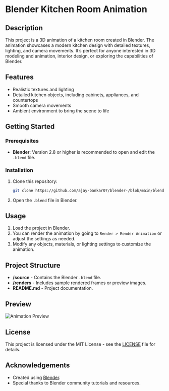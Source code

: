 # Blender Kitchen Room Animation

## Description
This project is a 3D animation of a kitchen room created in Blender. The animation showcases a modern kitchen design with detailed textures, lighting, and camera movements. It’s perfect for anyone interested in 3D modeling and animation, interior design, or exploring the capabilities of Blender.

## Features
- Realistic textures and lighting
- Detailed kitchen objects, including cabinets, appliances, and countertops
- Smooth camera movements
- Ambient environment to bring the scene to life

## Getting Started
### Prerequisites
- **Blender**: Version 2.8 or higher is recommended to open and edit the `.blend` file.

### Installation
1. Clone this repository:
    ```bash
    git clone https://github.com/ajay-bankar07/blender-/blob/main/blender-3.5-splash.blend
    ```
2. Open the `.blend` file in Blender.

## Usage
1. Load the project in Blender.
2. You can render the animation by going to `Render > Render Animation` or adjust the settings as needed.
3. Modify any objects, materials, or lighting settings to customize the animation.

## Project Structure
- **/source** - Contains the Blender `.blend` file.
- **/renders** - Includes sample rendered frames or preview images.
- **README.md** - Project documentation.

## Preview
![Animation Preview](path/to/your/preview.gif)

## License
This project is licensed under the MIT License - see the [LICENSE](LICENSE) file for details.

## Acknowledgements
- Created using [Blender](https://www.blender.org/).
- Special thanks to Blender community tutorials and resources.

